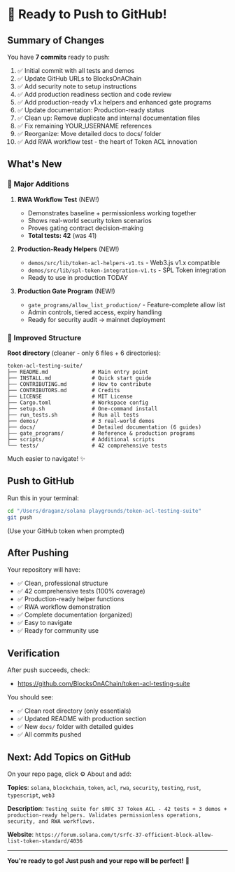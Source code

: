 # 🚀 Ready to Push to GitHub!

## Summary of Changes

You have **7 commits** ready to push:

1. ✅ Initial commit with all tests and demos
2. ✅ Update GitHub URLs to BlocksOnAChain
3. ✅ Add security note to setup instructions
4. ✅ Add production readiness section and code review
5. ✅ Add production-ready v1.x helpers and enhanced gate programs
6. ✅ Update documentation: Production-ready status
7. ✅ Clean up: Remove duplicate and internal documentation files
8. ✅ Fix remaining YOUR_USERNAME references
9. ✅ Reorganize: Move detailed docs to docs/ folder
10. ✅ Add RWA workflow test - the heart of Token ACL innovation

## What's New

### 🎯 Major Additions

1. **RWA Workflow Test** (NEW!)
   - Demonstrates baseline + permissionless working together
   - Shows real-world security token scenarios
   - Proves gating contract decision-making
   - **Total tests: 42** (was 41)

2. **Production-Ready Helpers** (NEW!)
   - `demos/src/lib/token-acl-helpers-v1.ts` - Web3.js v1.x compatible
   - `demos/src/lib/spl-token-integration-v1.ts` - SPL Token integration
   - Ready to use in production TODAY

3. **Production Gate Program** (NEW!)
   - `gate_programs/allow_list_production/` - Feature-complete allow list
   - Admin controls, tiered access, expiry handling
   - Ready for security audit → mainnet deployment

### 📁 Improved Structure

**Root directory** (cleaner - only 6 files + 6 directories):
```
token-acl-testing-suite/
├── README.md              # Main entry point
├── INSTALL.md             # Quick start guide
├── CONTRIBUTING.md        # How to contribute
├── CONTRIBUTORS.md        # Credits
├── LICENSE                # MIT License
├── Cargo.toml             # Workspace config
├── setup.sh               # One-command install
├── run_tests.sh           # Run all tests
├── demos/                 # 3 real-world demos
├── docs/                  # Detailed documentation (6 guides)
├── gate_programs/         # Reference & production programs
├── scripts/               # Additional scripts
└── tests/                 # 42 comprehensive tests
```

Much easier to navigate! ✨

## Push to GitHub

Run this in your terminal:

```bash
cd "/Users/draganz/solana playgrounds/token-acl-testing-suite"
git push
```

(Use your GitHub token when prompted)

## After Pushing

Your repository will have:
- ✅ Clean, professional structure
- ✅ 42 comprehensive tests (100% coverage)
- ✅ Production-ready helper functions
- ✅ RWA workflow demonstration
- ✅ Complete documentation (organized)
- ✅ Easy to navigate
- ✅ Ready for community use

## Verification

After push succeeds, check:
- https://github.com/BlocksOnAChain/token-acl-testing-suite

You should see:
- ✅ Clean root directory (only essentials)
- ✅ Updated README with production section
- ✅ New `docs/` folder with detailed guides
- ✅ All commits pushed

## Next: Add Topics on GitHub

On your repo page, click ⚙️ About and add:

**Topics**: `solana`, `blockchain`, `token`, `acl`, `rwa`, `security`, `testing`, `rust`, `typescript`, `web3`

**Description**: `Testing suite for sRFC 37 Token ACL - 42 tests + 3 demos + production-ready helpers. Validates permissionless operations, security, and RWA workflows.`

**Website**: `https://forum.solana.com/t/srfc-37-efficient-block-allow-list-token-standard/4036`

---

**You're ready to go! Just push and your repo will be perfect!** 🎉

